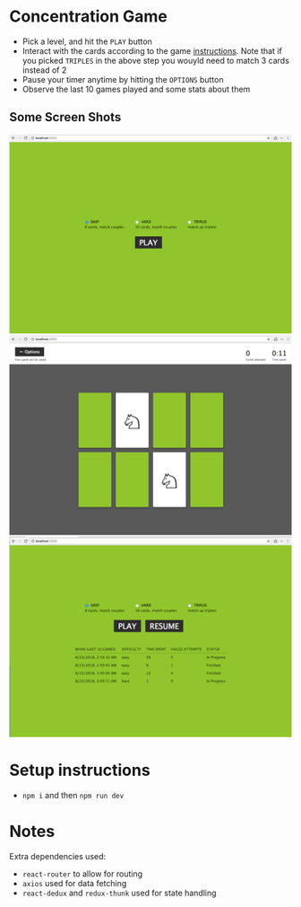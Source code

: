 
# Concentration Game

* Pick a level, and hit the ```PLAY``` button
* Interact with the cards according to the game [instructions](https://en.wikipedia.org/wiki/Concentration_(game)). Note that if you picked ```TRIPLES``` in the above step you wouyld need to match 3 cards instead of 2
* Pause your timer anytime by hitting the ```OPTIONS``` button
* Observe the last 10 games played and some stats about them

## Some Screen Shots

![Start Game](github_assets/Screen%20Shot%202018-08-23%20at%203.08.29%20AM.png)
![Easy Game](github_assets/Screen%20Shot%202018-08-23%20at%203.04.53%20AM.png)
![Resume Game](github_assets/Screen%20Shot%202018-08-23%20at%203.04.35%20AM.png)

# Setup instructions

* ```npm i``` and then ```npm run dev```

# Notes

Extra dependencies used:
* ```react-router``` to allow for routing
* ```axios``` used for data fetching
* ```react-dedux``` and ```redux-thunk``` used for state handling

